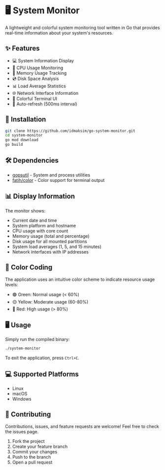 # 🖥️ System Monitor

A lightweight and colorful system monitoring tool written in Go that provides real-time information about your system's resources.

## ✨ Features

- 💻 System Information Display
- 🔄 CPU Usage Monitoring
- 💾 Memory Usage Tracking
- 💿 Disk Space Analysis
- 📊 Load Average Statistics
- 🌐 Network Interface Information
- 🎨 Colorful Terminal UI
- 🔄 Auto-refresh (500ms interval)

## 🚀 Installation

```bash
git clone https://github.com/idmaksim/go-system-monitor.git
cd system-monitor
go mod download
go build
```

## 🛠️ Dependencies

- [gopsutil](https://github.com/shirou/gopsutil) - System and process utilities
- [fatih/color](https://github.com/fatih/color) - Color support for terminal output

## 📊 Display Information

The monitor shows:

- Current date and time
- System platform and hostname
- CPU usage with core count
- Memory usage (total and percentage)
- Disk usage for all mounted partitions
- System load averages (1, 5, and 15 minutes)
- Network interfaces with IP addresses

## 🎨 Color Coding

The application uses an intuitive color scheme to indicate resource usage levels:

- 🟢 Green: Normal usage (< 60%)
- 🟡 Yellow: Moderate usage (60-80%)
- 🔴 Red: High usage (> 80%)

## 🖥️ Usage

Simply run the compiled binary:

```bash
./system-monitor
```

To exit the application, press `Ctrl+C`.

## 💻 Supported Platforms

- Linux
- macOS
- Windows

## 🤝 Contributing

Contributions, issues, and feature requests are welcome! Feel free to check the issues page.

1. Fork the project
2. Create your feature branch
3. Commit your changes
4. Push to the branch
5. Open a pull request
